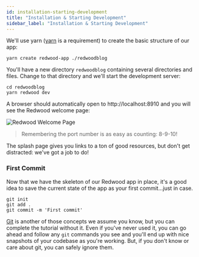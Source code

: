 ```yaml
---
id: installation-starting-development
title: "Installation & Starting Development"
sidebar_label: "Installation & Starting Development"
---
```


We'll use yarn ([yarn](https://yarnpkg.com/en/docs/install) is a requirement) to create the basic structure of our app:

    yarn create redwood-app ./redwoodblog

You'll have a new directory `redwoodblog` containing several directories and files. Change to that directory and we'll start the development server:

    cd redwoodblog
    yarn redwood dev

A browser should automatically open to http://localhost:8910 and you will see the Redwood welcome page:

![Redwood Welcome Page](https://user-images.githubusercontent.com/300/145314717-431cdb7a-1c45-4aca-9bbc-74df4f05cc3b.png)

> Remembering the port number is as easy as counting: 8-9-10!

The splash page gives you links to a ton of good resources, but don't get distracted: we've got a job to do!

### First Commit

Now that we have the skeleton of our Redwood app in place, it's a good idea to save the current state of the app as your first commit...just in case.

    git init
    git add .
    git commit -m 'First commit'

[Git](https://git-scm.com/) is another of those concepts we assume you know, but you can complete the tutorial without it. Even if you've never used it, you can go ahead and follow any `git` commands you see and you'll end up with nice snapshots of your codebase as you're working. But, if you don't know or care about git, you can safely ignore them.
